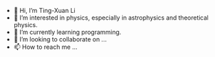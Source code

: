 - 👋 Hi, I’m Ting-Xuan Li
- 👀 I’m interested in physics, especially in astrophysics and theoretical physics.
- 🌱 I’m currently learning programming.
- 💞️ I’m looking to collaborate on ...
- 📫 How to reach me ...

<!---
TingXuanLi0517/TingXuanLi0517 is a ✨ special ✨ repository because its `README.md` (this file) appears on your GitHub profile.
You can click the Preview link to take a look at your changes.
--->
